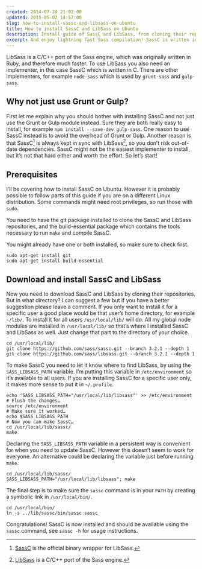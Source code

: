 ```yaml
---
created: 2014-07-30 21:02:00
updated: 2015-05-02 14:57:00
slug: how-to-install-sassc-and-libsass-on-ubuntu
title: How to install SassC and LibSass on Ubuntu
description: Install guide of SassC and LibSass, from cloning their repositories to a working setup.
excerpt: And enjoy lightning fast Sass compilation! SassC is written in C/C++ and is at least 10 times faster than the original Sass written in Ruby.
---
```


<p class="intro">LibSass is a C/C++ port of the Sass engine, which was originally written in Ruby, and therefore much faster. To use LibSass you also need an implementer, in this case SassC which is written in C. There are other implementers, for example <code>node-sass</code> which is used by <code>grunt-sass</code> and <code>gulp-sass</code>.</p>

## Why not just use Grunt or Gulp?

First let me explain why you should bother with installing SassC and not just use the Grunt or Gulp module instead. Sure they are both really easy to install, for example `npm install --save-dev gulp-sass`. One reason to use SassC instead is to avoid the overhead of Grunt or Gulp. Another reason is that SassC[^sassc] is always kept in sync with LibSass[^libsass], so you don’t risk out-of-date dependencies. SassC might not be the easiest implementer to install, but it’s not that hard either and worth the effort. So let’s start!

## Prerequisites

I’ll be covering how to install SassC on Ubuntu. However it is probably possible to follow parts of this guide if you are on a different Linux distribution. Some commands might need root privileges, so run those with `sudo`.

You need to have the git package installed to clone the SassC and LibSass repositories, and the build-essential package which contains the tools necessary to run `make` and compile SassC.

<p class="note--warning">You might already have one or both installed, so make sure to check first.</p>

~~~ .language-bash
sudo apt-get install git
sudo apt-get install build-essential
~~~

## Download and install SassC and LibSass

Now you need to download SassC and LibSass by cloning their repositories. But in what directory? I can suggest a few but if you have a better suggestion please leave a comment. If you only want to install it for a specific user a good place would be that user’s home directory, for example `~/lib/`. To install it for all users `/usr/local/lib/` will do. All my global node modules are installed in `/usr/local/lib/` so that’s where I installed SassC and LibSass as well. Just change that part to the directory of your choice.

~~~ .language-bash
cd /usr/local/lib/
git clone https://github.com/sass/sassc.git --branch 3.2.1 --depth 1
git clone https://github.com/sass/libsass.git --branch 3.2.1 --depth 1
~~~

To make SassC you need to let it know where to find LibSass, by using the `SASS_LIBSASS_PATH` variable. I’m putting this variable in `/etc/environment` so it’s available to all users. If you are installing SassC for a specific user only, it makes more sense to put it in `~/.profile`.

~~~ .language-bash
echo 'SASS_LIBSASS_PATH="/usr/local/lib/libsass"' >> /etc/environment
# Flush the changes…
source /etc/environment
# Make sure it worked…
echo $SASS_LIBSASS_PATH
# Now you can make SassC…
cd /usr/local/lib/sassc/
make
~~~

Declaring the `SASS_LIBSASS_PATH` variable in a persistent way is convenient for when you need to update SassC. However this doesn’t seem to work for everyone. An alternative could be declaring the variable just before running `make`.

~~~ .language-bash
cd /usr/local/lib/sassc/
SASS_LIBSASS_PATH="/usr/local/lib/libsass"; make
~~~

The final step is to make sure the `sassc` command is in your `PATH` by creating a symbolic link in `/usr/local/bin/`.

~~~ .language-bash
cd /usr/local/bin/
ln -s ../lib/sassc/bin/sassc sassc
~~~

Congratulations! SassC is now installed and should be available using the `sassc` command, see `sassc -h` for usage instructions.

[^libsass]:
    [LibSass](https://github.com/sass/libsass) is a C/C++ port of the Sass engine.
[^sassc]:
    [SassC](https://github.com/sass/sassc) is the official binary wrapper for LibSass.
